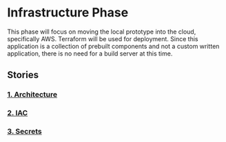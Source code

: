 # Infrastructure Phase
This phase will focus on moving the local prototype into the cloud, specifically AWS.  Terraform will be used for deployment.  Since this application is a collection of prebuilt components and not a custom written application, there is no need for a build server at this time.

## Stories
### [1. Architecture](1.Architecture.md)
### [2. IAC](2.IAC.md)
### [3. Secrets](3.Secrets.md)
